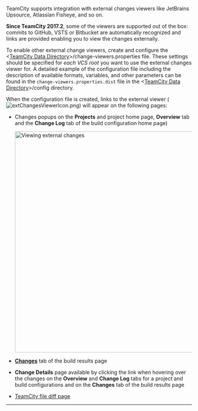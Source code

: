 [//]: # (title: External Changes Viewer)
[//]: # (auxiliary-id: External Changes Viewer)
TeamCity supports integration with external changes viewers like JetBrains Upsource,  Atlassian Fisheye, and so on. 

__Since TeamCity 2017.2__, some of the viewers are supported out of the box: commits to GitHub, VSTS or Bitbucket are automatically recognized and links are provided enabling you to view the changes externally.

To enable other external change viewers, create and configure the \<[TeamCity Data Directory](teamcity-data-directory.md)\>/change-viewers.properties file. These settings should be specified for _each VCS root_ you want to use the external changes viewer for. A detailed example of the configuration file including the description of available formats, variables, and other parameters can be found in the `change-viewers.properties.dist` file in the \<[TeamCity Data Directory](teamcity-data-directory.md)\>/config directory.

When the configuration file is created, links to the external viewer (![extChangesViewerIcon.png](extChangesViewerIcon.png)) will appear on the following pages:
* Changes popups on the __Projects__ and project home page, __Overview__ tab and the __Change Log__ tab of the build configuration home page)   

   <img src="externalChangesViewer.png" width="600" alt="Viewing external changes"/>
   
* __[Changes](working-with-build-results.md#Changes)__ tab of the build results page
* __Change Details__ page available by clicking the link when hovering over the changes on the __Overview__ and __Change Log__ tabs for a project and build configurations and on the __Changes__ tab of the build results page
* [TeamCity file diff page](difference-viewer.md)

__ __